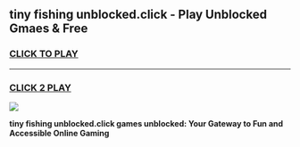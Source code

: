 
## tiny fishing unblocked.click - Play Unblocked Gmaes & Free
<h3>
<a href="https://news.freeplayer.one?title=tiny_fishing_unblocked.click&ref=23F">CLICK TO PLAY</a></h3>
<hr>

<h3>
<a href="https://news.freeplayer.one?title=tiny_fishing_unblocked.click&ref=23F">CLICK 2 PLAY</a>
  
</h3>

<a href="https://news.freeplayer.one?title=tiny_fishing_unblocked.click&ref=23F/"><img src="https://clearcache.store/games.png"></a>


**tiny fishing unblocked.click games unblocked: Your Gateway to Fun and Accessible Online Gaming**
